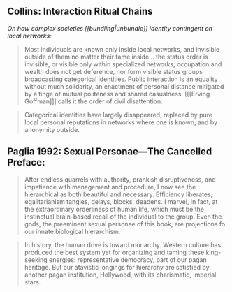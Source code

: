 ## Collins: Interaction Ritual Chains

*On how complex societies [[bundling|unbundle]] identity contingent on local networks:*

> Most individuals are known only inside local networks, and invisible outside of them no matter their fame inside... the status order is invisible, or visible only within specialized networks; occupation and wealth does not get deference, nor form visible status groups broadcasting categorical identities. Public interaction is an equality without much solidarity, an enactment of personal distance mitigated by a tinge of mutual politeness and shared casualness. [[[Erving Goffman]]] calls it the order of civil disattention.

> Categorical identities have largely disappeared, replaced by pure local personal reputations in networks where one is known, and by anonymity outside.

## Paglia 1992: Sexual Personae—The Cancelled Preface:

> After endless quarrels with authority, prankish disruptiveness, and impatience with management and procedure, I now see the hierarchical as both beautiful and necessary. Efficiency liberates; egalitarianism tangles, delays, blocks, deadens. I marvel, in fact, at the extraordinary orderliness of human life, which must be the instinctual brain-based recall of the individual to the group. Even the gods, the preeminent sexual personae of this book, are projections fo our innate biological hierarchism. 

> In history, the human drive is toward monarchy. Western culture has produced the best system yet for organizing and taming these king-seeking energies: representative democracy, part of our pagan heritage. But our atavistic longings for hierarchy are satisfied by another pagan institution, Hollywood, with its charismatic, imperial stars.